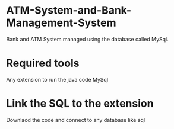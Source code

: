 # ATM-System-and-Bank-Management-System
Bank  and ATM System managed using the database called MySql.

# Required tools
Any extension to run the java code
MySql

# Link the SQL to the extension
Downlaod the code and connect to any database like sql
